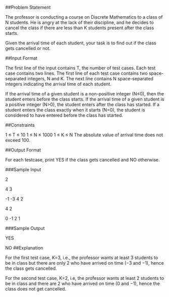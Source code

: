 ##Problem Statement

The professor is conducting a course on Discrete Mathematics to a class of N students. He is angry at the lack of their discipline, and he decides to cancel the class if there are less than K students present after the class starts.

Given the arrival time of each student, your task is to find out if the class gets cancelled or not.

##Input Format

The first line of the input contains T, the number of test cases. Each test case contains two lines. The first line of each test case contains two space-separated integers, N and K.
The next line contains N space-separated integers indicating the arrival time of each student.

If the arrival time of a given student is a non-positive integer (N≤0), then the student enters before the class starts. If the arrival time of a given student is a positive integer (N>0), the student enters after the class has started. If a student enters the class exactly when it starts (N=0), the student is considered to have entered before the class has started.

##Constraints

1 ≤ T ≤ 10
1 ≤ N ≤ 1000
1 ≤ K ≤ N
The absolute value of arrival time does not exceed 100.

##Output Format

For each testcase, print YES if the class gets cancelled and NO otherwise.

###Sample Input

2

4 3

-1 -3 4 2

4 2

0 -1 2 1

###Sample Output

YES

NO
##Explanation

For the first test case, K=3, i.e., the professor wants at least 3 students to be in class but there are only 2 who have arrived on time (−3 and −1), hence the class gets cancelled.

For the second test case, K=2, i.e, the professor wants at least 2 students to be in class and there are 2 who have arrived on time (0 and −1), hence the class does not get cancelled.
